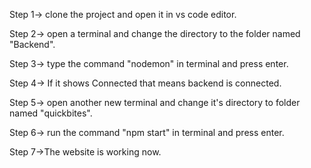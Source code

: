 Step 1-> clone the project and open it in vs code editor.

Step 2-> open a terminal and change the directory to the folder named "Backend".

Step 3-> type the command "nodemon" in terminal and press enter.

Step 4-> If it shows Connected that means backend is connected.

Step 5-> open another new terminal and change it's directory to folder named "quickbites".

Step 6-> run the command "npm start" in terminal and press enter.

Step 7->The website is working now.
 
 
